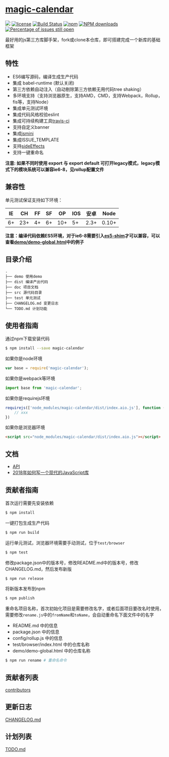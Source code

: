 # [magic-calendar](https://github.com/yanhaijing/magic-calendar)
[![](https://img.shields.io/badge/Powered%20by-jslib%20base-brightgreen.svg)](https://github.com/yanhaijing/magic-calendar)
[![license](https://img.shields.io/badge/license-MIT-blue.svg)](https://github.com/yanhaijing/magic-calendar/blob/master/LICENSE)
[![Build Status](https://travis-ci.org/yanhaijing/magic-calendar.svg?branch=master)](https://travis-ci.org/yanhaijing/magic-calendar)
[![npm](https://img.shields.io/badge/npm-0.1.0-orange.svg)](https://www.npmjs.com/package/magic-calendar)
[![NPM downloads](http://img.shields.io/npm/dm/magic-calendar.svg?style=flat-square)](http://www.npmtrends.com/magic-calendar)
[![Percentage of issues still open](http://isitmaintained.com/badge/open/yanhaijing/magic-calendar.svg)](http://isitmaintained.com/project/yanhaijing/magic-calendar "Percentage of issues still open")

最好用的js第三方库脚手架，fork或clone本仓库，即可搭建完成一个新库的基础框架

## 特性

- ES6编写源码，编译生成生产代码
- 集成 babel-runtime (默认关闭)
- 第三方依赖自动注入（自动剔除第三方依赖无用代码tree shaking）
- 多环境支持（支持浏览器原生，支持AMD，CMD，支持Webpack，Rollup，fis等，支持Node）
- 集成单元测试环境
- 集成代码风格校验eslint
- 集成可持续构建工具[travis-ci](https://www.travis-ci.org/)
- 支持自定义banner
- 集成[jsmini](https://github.com/jsmini)
- 集成ISSUE_TEMPLATE
- 支持[sideEffects](https://juejin.im/post/5b4ff9ece51d45190c18bb65)
- 支持一键重命名

**注意: 如果不同时使用 export 与 export default 可打开legacy模式，legacy模式下的模块系统可以兼容ie6-8，见rollup配置文件**

## 兼容性
单元测试保证支持如下环境：

| IE   | CH   | FF   | SF   | OP   | IOS  | 安卓   | Node  |
| ---- | ---- | ---- | ---- | ---- | ---- | ---- | ----- |
| 6+   | 23+  | 4+   | 6+   | 10+  | 5+   | 2.3+ | 0.10+ |

**注意：编译代码依赖ES5环境，对于ie6-8需要引入[es5-shim](http://github.com/es-shims/es5-shim/)才可以兼容，可以查看[demo/demo-global.html](../demo/demo-global.html)中的例子**

## 目录介绍

```
.
├── demo 使用demo
├── dist 编译产出代码
├── doc 项目文档
├── src 源代码目录
├── test 单元测试
├── CHANGELOG.md 变更日志
└── TODO.md 计划功能
```

## 使用者指南
通过npm下载安装代码

```bash
$ npm install --save magic-calendar
```

如果你是node环境

```js
var base = require('magic-calendar');
```

如果你是webpack等环境

```js
import base from 'magic-calendar';
```

如果你是requirejs环境

```js
requirejs(['node_modules/magic-calendar/dist/index.aio.js'], function (base) {
    // xxx
})
```

如果你是浏览器环境

```html
<script src="node_modules/magic-calendar/dist/index.aio.js"></script>
```

## 文档
- [API](https://github.com/yanhaijing/magic-calendar/blob/master/doc/api.md)
- [2018年如何写一个现代的JavaScript库](https://yanhaijing.com/javascript/2018/08/17/2020-js-lib/)

## 贡献者指南
首次运行需要先安装依赖

```bash
$ npm install
```

一键打包生成生产代码

```bash
$ npm run build
```

运行单元测试，浏览器环境需要手动测试，位于`test/browser`

```bash
$ npm test
```

修改package.json中的版本号，修改README.md中的版本号，修改CHANGELOG.md，然后发布新版

```bash
$ npm run release
```

将新版本发布到npm

```bash
$ npm publish
```

重命名项目名称，首次初始化项目是需要修改名字，或者后面项目要改名时使用，需要修改`rename.js`中的`fromName`和`toName`，会自动重命名下面文件中的名字

- README.md 中的信息
- package.json 中的信息
- config/rollup.js 中的信息
- test/browser/index.html 中的仓库名称
- demo/demo-global.html 中的仓库名称

```bash
$ npm run rename # 重命名命令
```
## 贡献者列表
[contributors](https://github.com/yanhaijing/magic-calendar/graphs/contributors)

## 更新日志
[CHANGELOG.md](https://github.com/yanhaijing/magic-calendar/blob/master/CHANGELOG.md)

## 计划列表
[TODO.md](https://github.com/yanhaijing/magic-calendar/blob/master/TODO.md)

